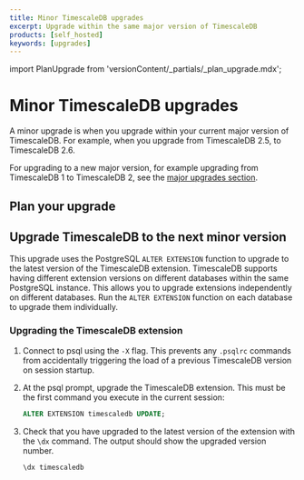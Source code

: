 ```yaml
---
title: Minor TimescaleDB upgrades
excerpt: Upgrade within the same major version of TimescaleDB
products: [self_hosted]
keywords: [upgrades]
---
```


import PlanUpgrade from 'versionContent/_partials/_plan_upgrade.mdx';

# Minor TimescaleDB upgrades

A minor upgrade is when you upgrade within your current major version of
TimescaleDB. For example, when you upgrade from TimescaleDB&nbsp;2.5, to
TimescaleDB&nbsp;2.6.

For upgrading to a new major version, for example upgrading from
TimescaleDB&nbsp;1 to TimescaleDB&nbsp;2, see the
[major upgrades section][upgrade-major].

## Plan your upgrade

<PlanUpgrade />

## Upgrade TimescaleDB to the next minor version

This upgrade uses the PostgreSQL `ALTER EXTENSION` function to upgrade to the
latest version of the TimescaleDB extension. TimescaleDB supports having
different extension versions on different databases within the same PostgreSQL
instance. This allows you to upgrade extensions independently on different
databases. Run the `ALTER EXTENSION` function on each database to upgrade them
individually.

<Procedure>

### Upgrading the TimescaleDB extension

1.  Connect to psql using the `-X` flag. This prevents any `.psqlrc` commands
   from accidentally triggering the load of a previous TimescaleDB version on
   session startup.
1.  At the psql prompt, upgrade the TimescaleDB extension. This must be the first
   command you execute in the current session:

    ```sql
    ALTER EXTENSION timescaledb UPDATE;
    ```

1.  Check that you have upgraded to the latest version of the extension with the
   `\dx` command. The output should show the upgraded version number.

    ```sql
    \dx timescaledb
    ```

</Procedure>

[upgrade-major]: /timescaledb/:currentVersion:/how-to-guides/upgrades/major-upgrade/
